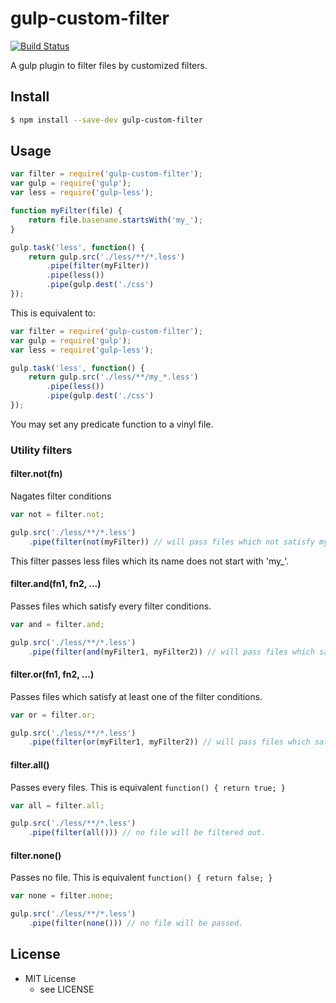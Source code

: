 # gulp-custom-filter
[![Build Status](https://secure.travis-ci.org/a-miyashita/gulp-custom-filter.png?branch=master)](http://travis-ci.org/a-miyashita/gulp-custom-filter)

A gulp plugin to filter files by customized filters.

## Install

```bash
$ npm install --save-dev gulp-custom-filter
```

## Usage

```javascript
var filter = require('gulp-custom-filter');
var gulp = require('gulp');
var less = require('gulp-less');

function myFilter(file) {
	return file.basename.startsWith('my_');
}

gulp.task('less', function() {
	return gulp.src('./less/**/*.less')
		.pipe(filter(myFilter))
		.pipe(less())
		.pipe(gulp.dest('./css')
});
```

This is equivalent to:

```javascript
var filter = require('gulp-custom-filter');
var gulp = require('gulp');
var less = require('gulp-less');

gulp.task('less', function() {
	return gulp.src('./less/**/my_*.less')
		.pipe(less())
		.pipe(gulp.dest('./css')
});
```

You may set any predicate function to a vinyl file.

### Utility filters

#### filter.not(fn)

Nagates filter conditions

```javascript
var not = filter.not;

gulp.src('./less/**/*.less')
	.pipe(filter(not(myFilter)) // will pass files which not satisfy myFilter
```	

This filter passes less files which its name does not start with 'my_'.

#### filter.and(fn1, fn2, ...)

Passes files which satisfy every filter conditions.

```javascript
var and = filter.and;

gulp.src('./less/**/*.less')
	.pipe(filter(and(myFilter1, myFilter2)) // will pass files which satisfy myFilter1 and myFilter2
```	

#### filter.or(fn1, fn2, ...)

Passes files which satisfy at least one of the filter conditions.

```javascript
var or = filter.or;

gulp.src('./less/**/*.less')
	.pipe(filter(or(myFilter1, myFilter2)) // will pass files which satisfy myFilter1 or myFilter2
```	

#### filter.all()

Passes every files. This is equivalent `function() { return true; }`

```javascript
var all = filter.all;

gulp.src('./less/**/*.less')
	.pipe(filter(all())) // no file will be filtered out.
```	

#### filter.none()

Passes no file. This is equivalent `function() { return false; }`

```javascript
var none = filter.none;

gulp.src('./less/**/*.less')
	.pipe(filter(none())) // no file will be passed.
```	


## License

* MIT License
	* see LICENSE
